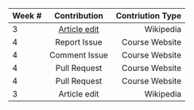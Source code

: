 | Week # | Contribution  | Contriution Type  |
| -------|:-------------:| -----------------:|
|     3  | [Article edit](https://en.wikipedia.org/w/index.php?title=Khireitangiri&oldid=825165947)  | Wikipedia         |
|     4  | Report Issue  | Course Website    |
|     4  | Comment Issue | Course Website    |
|     4  | Pull Request  | Course Website    |
|     4  | Pull Request  | Course Website    |
|     3  | Article edit  | Wikipedia         |

